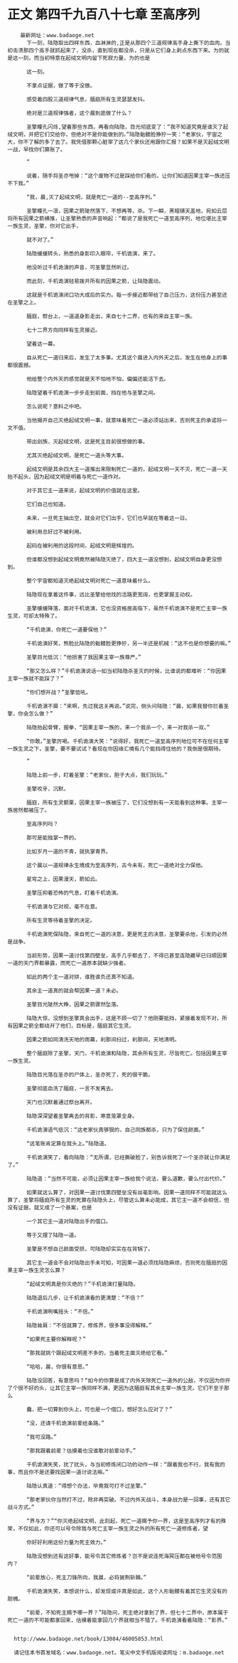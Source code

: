 # 正文 第四千九百八十七章 至高序列
        最新网址：www.badaoge.net
          下一刻，陆隐取出四样东西，血淋淋的,正是从那四个三道规律高手身上撕下的血肉。当初击溃那四个高手就抓起来了，没杀，直到现在都没杀，只是从它们身上剥点东西下来。为的就是这一刻，而当初特意在起绒文明内留下死寂力量，为的也是
      
          这一刻。
      
          不拿点证据，做了等于没做。
      
          感受着四股三道规律气息，腼庭所有生灵瑟瑟发抖。
      
          绝对是三道规律强者，这个晨到底做了什么？
      
          圣擎瞳孔闪烁,望着那些东西，再看向陆隐，目光彻底变了：“我不知道究竟是谁灭了起绒文明，并把它们交给你，但绝对不是你能做到的。”陆隐骷髅脸狰狞一笑：“老家伙，宇宙之大，你不了解的多了去了。我凭借那颗心脏宰了这几个家伙还用跟你汇报？如果不是灭起绒文明一战，早找你们算账了。
      
          ”
      
          说着，随手将圣亦甩掉：“这个废物不过是踩给你们看的，让你们知道因果主宰一族还压不下我。”
      
          “我，晨,灭了起绒文明，就是死亡一道的--至高序列。”
      
          圣擎瞳孔一凛，因果之箭陡然落下，不想再等，杀。下一瞬，黑暗铺天盖地，宛如云层将所有因果之箭横推，让圣擎熟悉的声音响起：“都说了是我死亡一道至高序列，地位堪比主宰一族生灵，圣擎，你对它出手，
      
          就不对了。”
      
          陆隐缓缓转头，熟悉的身影印入眼帘，千机诡演，来了。
      
          他没听过千机诡演的声音，可圣擎显然听过。
      
          而此刻，千机诡演轻易拨开所有的因果之箭，让陆隐震动。
      
          这就是千机诡演闭口功大成后的实力。每一步接近都带给了自己压力，这份压力甚至还在圣擎之上。
      
          腼庭，祭台上，一道道身影走出，来自七十二界，也有的来自主宰一族。
      
          七十二界方向同样有生灵接近。
      
          望着这一幕。
      
          自从死亡一道归来后，发生了太多事。尤其这个晨进入内外天之后，发生在他身上的事都很震撼。
      
          他给整个内外天的感觉就是天不怕地不怕，偏偏还能活下去。
      
          陆隐望着千机诡演一步步走到前面，挡在他与圣擎之间。
      
          怎么说呢？意料之中吧。
      
          当他揭开自己灭绝起绒文明一事，就意味着死亡一道必须站出来，否则死主的承诺将一文不值。
      
          带出刽族，灭起绒文明，这是死主目前很想做的事。
      
          尤其灭绝起绒文明，是死亡一道头等大事。
      
          起绒文明是其余四大主一道推出来限制死亡一道的，起绒文明一天不灭，死亡一道一天抬不起头，因为起绒文明是明着与死亡一道作对。
      
          对于其它主一道来说，起绒文明的价值就在这里。
      
          它们自己也知道。
      
          未来，一旦死主抽出空，就会对它们出手，它们也早就在等着这一日。
      
          被利用总好过不被利用。
      
          起码在被利用的这段时间，起绒文明是辉煌的。
      
          但谁都没想到起绒文明竟然被陆隐灭绝了，四大主一道没想到，起绒文明自身更没想到。
      
          整个宇宙都知道灭绝起绒文明对死亡一道意味着什么。
      
          陆隐现在拿着这件事，远比圣擎给他找的活路更宽阔，也更掌握主动权。
      
          圣擎缓缓降落，面对千机诡演，它也没资格居高临下，虽然千机诡演不是死亡主宰一族生灵，可却太特殊了。
      
          “千机诡演，你死亡一道要保他？”
      
          千机诡演好笑，熊脸比陆隐的骷髅脸更狰狞，另一半还是机械：“这不也是你想要的嘛。”
      
          圣擎目光低沉：“他损害了我因果主宰一族尊严。”
      
          “那又怎么样？”千机诡演说话一如当初陆隐杀圣灭的时候，比谁说的都难听：“你因果主宰一族就不能踩了？”
      
          “你们想开战？”圣擎低吼。
      
          千机诡演不屑：“来啊，先过我这关再说。”说完，侧头问陆隐：“晨，如果我替你拦着圣擎，你会怎么做？”
      
          陆隐抬起骨臂，握拳，“因果主宰一族的，来一个我杀一个，来一对我杀一双。”
      
          “你敢。”圣擎厉喝。千机诡演大笑：“说得好，我死亡一道至高序列地位可不在任何主宰一族生灵之下，圣擎，要不要试试？看现在你因缘汇境有几个能挡得住他的？我倒是很期待。
      
          ”
      
          陆隐上前一步，盯着圣擎：“老家伙，胆子大点，我们玩玩。”
      
          圣擎咬牙，沉默。
      
          腼庭，所有生灵颤栗，因果主宰一族被压了，它们没想到有一天能看到这种事。主宰一族居然都被压了。
      
          至高序列吗？
      
          那可是能独掌一界的。
      
          比如岁月一道的不青，就执掌青界。
      
          这个晨以一道规律永生境成为至高序列，古今未有，死亡一道绝对全力保他。
      
          星穹之上，因果漫天，箭如云。
      
          圣擎压抑着恐怖的气息，盯着千机诡演。
      
          千机诡演与它对视，毫不在意。
      
          所有生灵等待着圣擎的决定。
      
          千机诡演死保陆隐，来自死亡一道的决意，更是死主的决意，圣擎要杀他，引发的必然是战争。
      
          当前形势，因果一道讨伐第四壁垒，高手几乎都去了，不得已甚至连隐藏早已归顺因果一道的天门界都暴露，而死亡一道原本就缺少强者。
      
          如此的两个主一道对拼，谁胜谁负还真不知道。
      
          其余主一道真的就会帮因果一道？未必。
      
          圣擎目光陡然大睁，因果之箭骤然坠落。
      
          陆隐大惊，没想到圣擎真会出手，这是不顾一切了？他刚要抵挡，紧接着发现不对，所有因果之箭全都绕开了他们，目标是，腼庭其它生灵。
      
          因果之箭如同清洗天地的雨幕，刹那间扫过，刹那间，天地清明。
      
          整个腼庭除了圣擎，天门，千机诡演和陆隐，其余所有生灵，尽皆死亡。包括因果主宰一族生灵。
      
          陆隐目光落在圣亦的尸体上，圣亦死了，死的很干脆。
      
          圣擎彻底血洗了腼庭，一言不发离去。
      
          天门也沉默着通过祭台离开。
      
          陆隐深深望着圣擎离去的背影，寒意笼罩全身。
      
          千机诡演语气低沉：“这老家伙真够狠的，自己同族都杀，只为了保住颜面。”
      
          “这笔账肯定算在我头上。”陆隐道。
      
          千机诡演笑了，看向陆隐：“无所谓，已经撕破脸了，别告诉我死了一个圣亦就让你满足了。”
      
          陆隐道：“当然不可能，必须让因果主宰一族给我个说法，要么道歉，要么付出代价。”
      
          如果就这么算了，对因果一道讨伐第四壁垒没有丝毫影响。因果一道同样不可能就这么算了，圣擎将腼庭所有生灵的死算在陆隐头上，尽管这么算未必能成，其它主一道不会相信，但没有证据，就又成了一个悬案，也是
      
          一个其它主一道对陆隐出手的借口。
      
          等于又摆了陆隐一道。
      
          圣擎是不想自己颜面受损，可陆隐却实实在在背锅了。
      
          其它主一道会不会对陆隐出手未可知，可因果一道必须找陆隐麻烦，否则死在腼庭的因果主宰一族生灵怎么算？
      
          “起绒文明真是你灭绝的？”千机诡演打量陆隐。
      
          陆隐退后几步，让千机诡演看的更清楚：“不信？”
      
          千机诡演咧嘴摇头：“不信。”
      
          陆隐耸肩：“不信就算了，修炼界，很多事没得解释。”
      
          “如果死主要你解释呢？”
      
          “那我就挑个跟起绒文明差不多的，当着死主面灭绝给它看。”
      
          “哈哈，晨，你很有意思。”
      
          陆隐没回答，有意思吗？“如今的你算是成了内外天除死亡一道外的公敌，不仅因为你开了个很不好的头，让其它主宰一族同样不满，更因为这腼庭有其余主宰一族生灵。它们不至于那么
      
          蠢，把一切算到你头上，可也是一个借口，想好怎么应对了？”
      
          “没，还请千机诡演前辈给条路。”
      
          “我可没路。”
      
          “那我跟着前辈？估摸着也没谁敢对前辈动手。”
      
          千机诡演失笑，扰了扰头，与当初修炼闭口功的动作一样：“跟着我也不行，我有我的事，而且你不是还要找因果一道讨说法嘛。”
      
          陆隐认真道：“得想个办法，毕竟我可打不过圣擎。”
      
          “那老家伙你当然打不过，除非再突破。不过内外天战斗，本身战力是一回事，还有其它战斗方式。”
      
          “界与方？”“你灭绝起绒文明，此刻起，死亡一道赐予你一界，这是至高序列才有的殊荣，不仅如此，你还可以号令除我与死亡主宰一族生灵之外的所有死亡一道修炼者，望
      
          你好好利用这份力量为死主效力。”
      
          陆隐没想到还有这好事，能号令其它修炼者？岂不是说连死海冥压都在被他号令范围内？
      
          “前辈放心，死主刀锋所向，我晨，必将披荆斩棘。”
      
          千机诡演失笑，本想说什么，却发现或许真是如此，这个人形骷髅有着其它生灵没有的胆魄。
      
          “前辈，不知死主赐予哪一界？”陆隐问，死主绝对拿到了界，但七十二界中，原本属于死亡一道的不可能都拿回来，估摸着能拿回几个界就相当不错了。千机诡演看着陆隐：“影界。”
      
      
      http://www.badaoge.net/book/13084/46005853.html
      
      请记住本书首发域名：www.badaoge.net。笔尖中文手机版阅读网址：m.badaoge.net